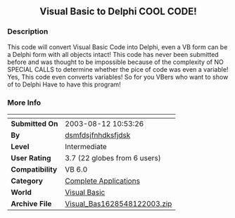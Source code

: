 ﻿<div align="center">

## Visual Basic to Delphi COOL CODE\!


</div>

### Description

This code will convert Visual Basic Code into Delphi, even a VB form can be a Delphi form with all objects intact! This code has never been submitted before and was thought to be impossible because of the complexity of NO SPECIAL CALLS to determine whether the pice of code was even a variable! Yes, This code even converts variables! So for you VBers who want to show of to Delphi Have to have this program!
 
### More Info
 


<span>             |<span>
---                |---
**Submitted On**   |2003-08-12 10:53:26
**By**             |[dsmfdsjfnhdksfjdsk](https://github.com/Planet-Source-Code/PSCIndex/blob/master/ByAuthor/dsmfdsjfnhdksfjdsk.md)
**Level**          |Intermediate
**User Rating**    |3.7 (22 globes from 6 users)
**Compatibility**  |VB 6\.0
**Category**       |[Complete Applications](https://github.com/Planet-Source-Code/PSCIndex/blob/master/ByCategory/complete-applications__1-27.md)
**World**          |[Visual Basic](https://github.com/Planet-Source-Code/PSCIndex/blob/master/ByWorld/visual-basic.md)
**Archive File**   |[Visual\_Bas1628548122003\.zip](https://github.com/Planet-Source-Code/dsmfdsjfnhdksfjdsk-visual-basic-to-delphi-cool-code__1-47654/archive/master.zip)









